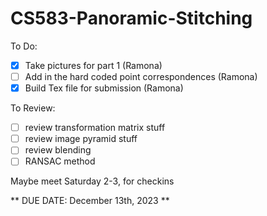 # CS583-Panoramic-Stitching

To Do:
- [X] Take pictures for part 1 (Ramona)
- [ ] Add in the hard coded point correspondences (Ramona)
- [X] Build Tex file for submission (Ramona)

To Review:
- [ ] review transformation matrix stuff
- [ ] review image pyramid stuff
- [ ] review blending
- [ ] RANSAC method

Maybe meet Saturday 2-3, for checkins 

** DUE DATE: December 13th, 2023 **
